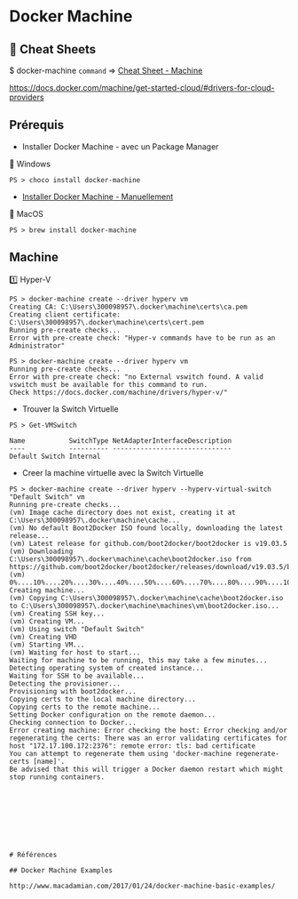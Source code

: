 # Docker Machine

## :whale: Cheat Sheets

$ docker-machine `command` => [Cheat Sheet - Machine](http://files.zeroturnaround.com/pdf/zt_docker_cheat_sheet.pdf)

https://docs.docker.com/machine/get-started-cloud/#drivers-for-cloud-providers

## Prérequis

* Installer Docker Machine - avec un Package Manager

:pushpin: Windows

```
PS > choco install docker-machine
```


* [Installer Docker Machine - Manuellement](https://docs.docker.com/v17.09/machine/install-machine/)   

:pushpin: MacOS

```
PS > brew install docker-machine
```

## Machine

:one: Hyper-V

```
PS > docker-machine create --driver hyperv vm
Creating CA: C:\Users\300098957\.docker\machine\certs\ca.pem
Creating client certificate: C:\Users\300098957\.docker\machine\certs\cert.pem
Running pre-create checks...
Error with pre-create check: "Hyper-v commands have to be run as an Administrator"
```

```
PS > docker-machine create --driver hyperv vm
Running pre-create checks...
Error with pre-create check: "no External vswitch found. A valid vswitch must be available for this command to run. 
Check https://docs.docker.com/machine/drivers/hyper-v/"
```

* Trouver la Switch Virtuelle


```
PS > Get-VMSwitch

Name           SwitchType NetAdapterInterfaceDescription
----           ---------- ------------------------------
Default Switch Internal
```

* Creer la machine virtuelle avec la Switch Virtuelle

```
PS > docker-machine create --driver hyperv --hyperv-virtual-switch "Default Switch" vm
Running pre-create checks...
(vm) Image cache directory does not exist, creating it at C:\Users\300098957\.docker\machine\cache...
(vm) No default Boot2Docker ISO found locally, downloading the latest release...
(vm) Latest release for github.com/boot2docker/boot2docker is v19.03.5
(vm) Downloading C:\Users\300098957\.docker\machine\cache\boot2docker.iso from https://github.com/boot2docker/boot2docker/releases/download/v19.03.5/boot2docker.iso...
(vm) 0%....10%....20%....30%....40%....50%....60%....70%....80%....90%....100%
Creating machine...
(vm) Copying C:\Users\300098957\.docker\machine\cache\boot2docker.iso to C:\Users\300098957\.docker\machine\machines\vm\boot2docker.iso...
(vm) Creating SSH key...
(vm) Creating VM...
(vm) Using switch "Default Switch"
(vm) Creating VHD
(vm) Starting VM...
(vm) Waiting for host to start...
Waiting for machine to be running, this may take a few minutes...
Detecting operating system of created instance...
Waiting for SSH to be available...
Detecting the provisioner...
Provisioning with boot2docker...
Copying certs to the local machine directory...
Copying certs to the remote machine...
Setting Docker configuration on the remote daemon...
Checking connection to Docker...
Error creating machine: Error checking the host: Error checking and/or regenerating the certs: There was an error validating certificates for host "172.17.100.172:2376": remote error: tls: bad certificate
You can attempt to regenerate them using 'docker-machine regenerate-certs [name]'.
Be advised that this will trigger a Docker daemon restart which might stop running containers.









# Références 

## Docker Machine Examples

http://www.macadamian.com/2017/01/24/docker-machine-basic-examples/

